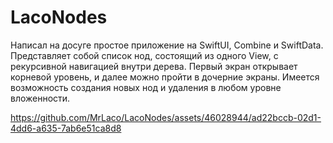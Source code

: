 # LacoNodes

Написал на досуге простое приложение на SwiftUI, Combine и SwiftData. Представляет собой список нод, состоящий из одного View, с рекурсивной навигацией внутри дерева. Первый экран открывает корневой уровень, и далее можно пройти в дочерние экраны. Имеется возможность создания новых нод и удаления в любом уровне вложенности.

https://github.com/MrLaco/LacoNodes/assets/46028944/ad22bccb-02d1-4dd6-a635-7ab6e51ca8d8

